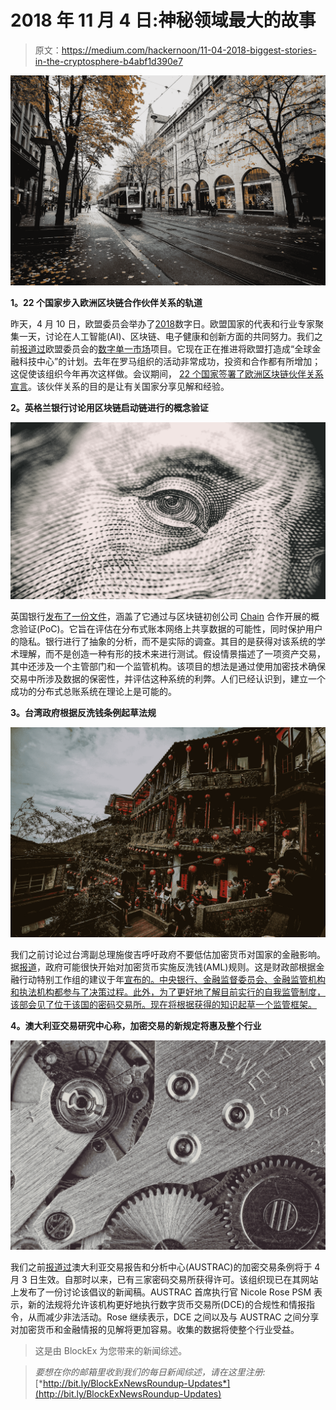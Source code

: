 # 2018 年 11 月 4 日:神秘领域最大的故事

> 原文：<https://medium.com/hackernoon/11-04-2018-biggest-stories-in-the-cryptosphere-b4abf1d390e7>

![](img/47caa1d93eae32448fa31ce7f2e99391.png)

**1。22 个国家步入欧洲区块链合作伙伴关系的轨道**

昨天，4 月 10 日，欧盟委员会举办了[2018](http://europa.eu/rapid/press-release_IP-18-2902_en.htm)数字日。欧盟国家的代表和行业专家聚集一天，讨论在人工智能(AI)、区块链、电子健康和创新方面的共同努力。我们之前[报道过](https://hackernoon.com/09-03-2018-biggest-stories-in-the-cryptosphere-fa068a3b2ad7)欧盟委员会的[数字单一市场](https://ec.europa.eu/commission/priorities/digital-single-market_en)项目。它现在正在推进将欧盟打造成“全球金融科技中心”的计划。去年在罗马组织的活动非常成功，投资和合作都有所增加；这促使该组织今年再次这样做。会议期间， [22 个国家签署了欧洲区块链伙伴关系宣言](https://ec.europa.eu/digital-single-market/en/news/european-countries-join-blockchain-partnership)。该伙伴关系的目的是让有关国家分享见解和经验。

**2。英格兰银行讨论用区块链启动链进行的概念验证**

![](img/2194ed97febc6db0e51702428ff24c56.png)

英国银行[发布了一份文件](https://www.bankofengland.co.uk/-/media/boe/files/fintech/chain.pdf?la=en&hash=CC72FA14A79CE7276C6A59654D524E0429118B4C)，涵盖了它通过与区块链初创公司 [Chain](https://chain.com/) 合作开展的概念验证(PoC)。它旨在评估在分布式账本网络上共享数据的可能性，同时保护用户的隐私。银行进行了抽象的分析，而不是实际的调查。其目的是获得对该系统的学术理解，而不是创造一种有形的技术来进行测试。假设情景描述了一项资产交易，其中还涉及一个主管部门和一个监管机构。该项目的想法是通过使用加密技术确保交易中所涉及数据的保密性，并评估这种系统的利弊。人们已经认识到，建立一个成功的分布式总账系统在理论上是可能的。

**3。台湾政府根据反洗钱条例起草法规**

![](img/dba6a299f7e3c7494914247b646ce930.png)

我们之前讨论过台湾副总理施俊吉呼吁政府不要低估加密货币对国家的金融影响。据[报道](https://www.coindesk.com/taiwan-moves-to-capture-bitcoin-under-money-laundering-laws/?utm_content=buffer14ea8&utm_medium=social&utm_source=twitter.com&utm_campaign=buffer)，政府可能很快开始对加密货币实施反洗钱(AML)规则。这是财政部根据金融行动特别工作组的建议于年[宣布的。中央银行、金融监督委员会、金融监管机构和执法机构都参与了决策过程。此外，为了更好地了解目前实行的自我监管制度，该部会见了位于该国的密码交易所。现在将根据获得的知识起草一个监管框架。](https://www.moj.gov.tw/dl-31999-2161ed4e21114a42a65ba413dc68a8d9.html)

**4。澳大利亚交易研究中心称，加密交易的新规定将惠及整个行业**

![](img/6fd026d8fce9db4b177d5f4c2e615c18.png)

我们之前[报道过](https://hackernoon.com/03-04-2018-biggest-stories-in-the-cryptosphere-ee09e7e42a85)澳大利亚交易报告和分析中心(AUSTRAC)的加密交易条例将于 4 月 3 日生效。自那时以来，已有三家密码交易所获得许可。该组织现已在其网站上发布了一份讨论该倡议的新闻稿。AUSTRAC 首席执行官 Nicole Rose PSM 表示，新的法规将允许该机构更好地执行数字货币交易所(DCE)的合规性和情报指令，从而减少非法活动。Rose 继续表示，DCE 之间以及与 AUSTRAC 之间分享对加密货币和金融情报的见解将更加容易。收集的数据将使整个行业受益。

> 这是由 BlockEx 为您带来的新闻综述。

> *要想在你的邮箱里收到我们的每日新闻综述，请在这里注册:*[*http://bit.ly/BlockExNewsRoundup-Updates*](http://bit.ly/BlockExNewsRoundup-Updates)
